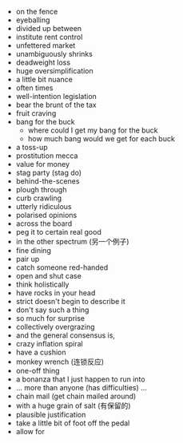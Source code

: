  - on the fence
 - eyeballing
 - divided up between
 - institute rent control
 - unfettered market
 - unambiguously shrinks
 - deadweight loss
 - huge oversimplification
 - a little bit nuance
 - often times
 - well-intention legislation
 - bear the brunt of the tax
 - fruit craving
 - bang for the buck
    - where could I get my bang for the buck
    - how much bang would we get for each buck
 - a toss-up
 - prostitution mecca
 - value for money
 - stag party (stag do)
 - behind-the-scenes 
 - plough through
 - curb crawling
 - utterly ridiculous
 - polarised opinions 
 - across the board
 - peg it to certain real good
 - in the other spectrum (另一个例子)
 - fine dining
 - pair up
 - catch someone red-handed
 - open and shut case
 - think holistically
 - have rocks in your head
 - strict doesn't begin to describe it
 - don't say such a thing
 - so much for surprise
 - collectively overgrazing
 - and the general consensus is, 
 - crazy inflation spiral
 - have a cushion
 - monkey wrench (连锁反应)
 - one-off thing
 - a bonanza that I just happen to run into
 - ... more than anyone (has difficulties) ...
 - chain mail (get chain mailed around)
 - with a huge grain of salt (有保留的)
 - plausible justification
 - take a little bit of foot off the pedal
 - allow for
